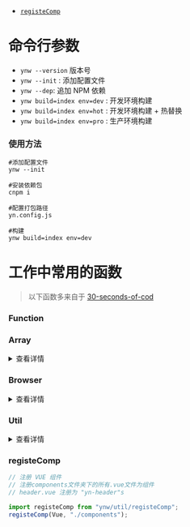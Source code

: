 * [`registeComp`](#registeComp)

# 命令行参数

* `ynw --version` 版本号
* `ynw --init` : 添加配置文件
* `ynw --dep`: 追加 NPM 依赖
* `ynw build=index env=dev` : 开发环境构建
* `ynw build=index env=hot` : 开发环境构建 + 热替换
* `ynw build=index env=pro` : 生产环境构建

### 使用方法

```shell
#添加配置文件
ynw --init

#安装依赖包
cnpm i

#配置打包路径
yn.config.js

#构建
ynw build=index env=dev
```

# 工作中常用的函数

> 以下函数多来自于 [30-seconds-of-cod](https://github.com/Chalarangelo/30-seconds-of-code)

### Function

### Array

<details>
<summary>查看详情</summary>

* [`differenceBy`](#differenceby)

</details>

### Browser

<details>
<summary>查看详情</summary>

* [`uuid`](#uuid)
* [`createEventHub`](#createEventHub)
* [`element`](#element)
* [`runInRaf`](#runInRaf)
* [`runInWorker`](#runInWorker)

</details>

### Util

<details>
<summary>查看详情</summary>

* [`registeComp`](#registeComp)
* [`httpPost`](#httppost)

</details>

### registeComp

```js
// 注册 VUE 组件
// 注册components文件夹下的所有.vue文件为组件
// header.vue 注册为 "yn-header"s

import registeComp from "ynw/util/registeComp";
registeComp(Vue, "./components");
```
